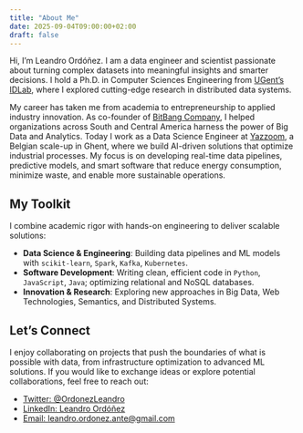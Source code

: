 ```yaml
---
title: "About Me"
date: 2025-09-04T09:00:00+02:00
draft: false
---
```


Hi, I’m Leandro Ordóñez. I am a data engineer and scientist passionate about turning complex datasets into meaningful insights and smarter decisions. I hold a Ph.D. in Computer Sciences Engineering from [UGent’s IDLab](https://idlab.technology/), where I explored cutting-edge research in distributed data systems.

My career has taken me from academia to entrepreneurship to applied industry innovation. As co-founder of [BitBang Company](https://thebitbang.company), I helped organizations across South and Central America harness the power of Big Data and Analytics. Today I work as a Data Science Engineer at [Yazzoom](https://yazzoom.com), a Belgian scale-up in Ghent, where we build AI-driven solutions that optimize industrial processes. My focus is on developing real-time data pipelines, predictive models, and smart software that reduce energy consumption, minimize waste, and enable more sustainable operations.

## My Toolkit

I combine academic rigor with hands-on engineering to deliver scalable solutions:

- **Data Science & Engineering**: Building data pipelines and ML models with `scikit-learn`, `Spark`, `Kafka`, `Kubernetes`.
- **Software Development**: Writing clean, efficient code in `Python`, `JavaScript`, `Java`; optimizing relational and NoSQL databases.
- **Innovation & Research**: Exploring new approaches in Big Data, Web Technologies, Semantics, and Distributed Systems.

## Let’s Connect

I enjoy collaborating on projects that push the boundaries of what is possible with data, from infrastructure optimization to advanced ML solutions. If you would like to exchange ideas or explore potential collaborations, feel free to reach out:

- [Twitter: @OrdonezLeandro](http://twitter.com/OrdonezLeandro)  
- [LinkedIn: Leandro Ordóñez](https://www.linkedin.com/in/leandroordonez)  
- [Email: leandro.ordonez.ante@gmail.com](mailto:leandro.ordonez.ante@gmail.com)
